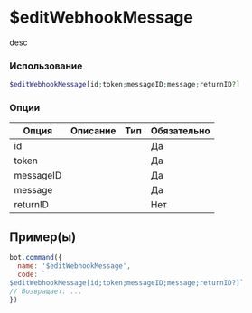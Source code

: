 # $editWebhookMessage
desc
### Использование
```php
$editWebhookMessage[id;token;messageID;message;returnID?]
```

### Опции

| Опция | Описание | Тип | Обязательно |
|--------|-------------|------|----------|
| id |  |  | Да | 
| token |  |  | Да | 
| messageID |  |  | Да |
| message |  |  | Да |
| returnID |  |  | Нет |
## Пример(ы)

```javascript
bot.command({
  name: '$editWebhookMessage',
  code: `
$editWebhookMessage[id;token;messageID;message;returnID?]`
// Возвращает: ...
})
```